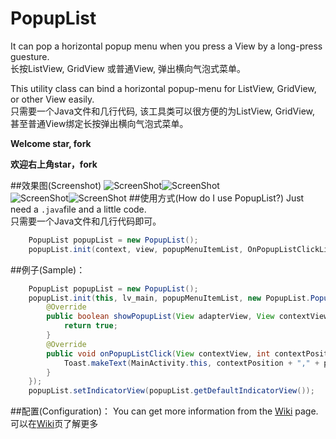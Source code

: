 # PopupList
<p>It can pop a horizontal popup menu when you press a View by a long-press guesture.<br />
长按ListView, GridView 或普通View, 弹出横向气泡式菜单。</p>

<p>This utility class can bind a horizontal popup-menu for ListView, GridView, or other View easily.<br />
只需要一个Java文件和几行代码, 该工具类可以很方便的为ListView, GridView, 甚至普通View绑定长按弹出横向气泡式菜单。</p>

**<p>Welcome star, fork</p>**
**<p>欢迎右上角star，fork</p>**

##效果图(Screenshot)
![ScreenShot](https://github.com/shangmingchao/PopupList/blob/master/screenshots/screenshot_1.png)![ScreenShot](https://github.com/shangmingchao/PopupList/blob/master/screenshots/screenshot_2.png)<br />
![ScreenShot](https://github.com/shangmingchao/PopupList/blob/master/screenshots/screenshot_3.png)![ScreenShot](https://github.com/shangmingchao/PopupList/blob/master/screenshots/screenshot_4.png)
##使用方式(How do I use PopupList?)
Just need a `.java`file and a little code.<br />
只需要一个Java文件和几行代码即可。

```java
    PopupList popupList = new PopupList();
    popupList.init(context, view, popupMenuItemList, OnPopupListClickListener);
```

##例子(Sample)：
```java
    PopupList popupList = new PopupList();
    popupList.init(this, lv_main, popupMenuItemList, new PopupList.PopupListListener() {
        @Override
        public boolean showPopupList(View adapterView, View contextView, int contextPosition) {
            return true;
        }
        @Override
        public void onPopupListClick(View contextView, int contextPosition, int position) {
            Toast.makeText(MainActivity.this, contextPosition + "," + position, Toast.LENGTH_SHORT).show();
        }
    });
    popupList.setIndicatorView(popupList.getDefaultIndicatorView());
```
##配置(Configuration)：
You can get more information from the [Wiki](https://github.com/shangmingchao/PopupList/wiki/Configuration) page.<br />
可以在[Wiki](https://github.com/shangmingchao/PopupList/wiki/%E8%AF%A6%E7%BB%86%E9%85%8D%E7%BD%AE)页了解更多

